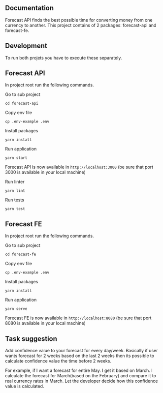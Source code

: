 ## Documentation

Forecast API finds the best possible time for converting money from one currency to another. 
This project contains of 2 packages: forecast-api and forecast-fe. 

## Development

To run both projets you have to execute these separately. 

## Forecast API

In project root run the following commands.

Go to sub project

`cd forecast-api`

Copy env file

`cp .env-example .env`

Install packages

`yarn install`

Run application

`yarn start`

Forecast API is now available in `http://localhost:3000` (be sure that port 3000 is available in your local machine)

Run linter

`yarn lint`

Run tests

`yarn test`

## Forecast FE

In project root run the following commands.

Go to sub project

`cd forecast-fe`

Copy env file

`cp .env-example .env`

Install packages

`yarn install`

Run application

`yarn serve`

Forecast FE is now available in `http://localhost:8080` (be sure that port 8080 is available in your local machine)

## Task suggestion

Add confidence value to your forecast for every day/week. Basically if user wants forecast for 2 weeks based on the last 2 weeks then its possible to 
calculate confidence value the time before 2 weeks. 

For example, if I want a forecast for entire May. I get it based on March. 
I calculate the forecast for March(based on the February) and compare it to real currency rates in March. 
Let the developer decide how this confidence value is calculated.
